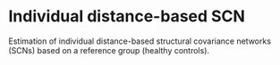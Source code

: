 # Individual distance-based SCN
Estimation of individual distance-based structural covariance networks (SCNs) based on a reference group (healthy controls).
